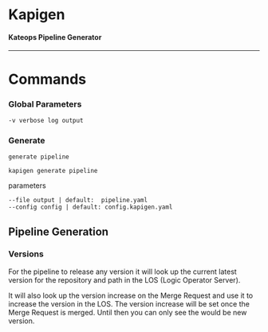 # Kapigen
#### Kateops Pipeline Generator

----

# Commands
### Global Parameters
```shell
-v verbose log output
```
### Generate
`generate pipeline`
```shell
kapigen generate pipeline
```
parameters
```shell
--file output | default:  pipeline.yaml
--config config | default: config.kapigen.yaml
```

## Pipeline Generation
### Versions
For the pipeline to release any version it will look up the current latest version for the repository and path 
in the LOS (Logic Operator Server).

It will also look up the version increase on the Merge Request and use it to increase the version in the LOS.
The version increase will be set once the Merge Request is merged. Until then you can only see the would be new version.

